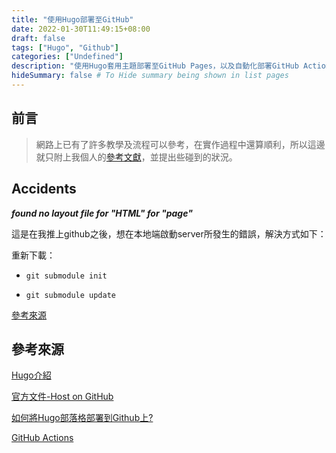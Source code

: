 ```yaml
---
title: "使用Hugo部署至GitHub"
date: 2022-01-30T11:49:15+08:00
draft: false
tags: ["Hugo", "Github"]
categories: ["Undefined"]
description: "使用Hugo套用主題部署至GitHub Pages，以及自動化部署GitHub Actions"
hideSummary: false # To Hide summary being shown in list pages
---
```


## 前言

> 網路上已有了許多教學及流程可以參考，在實作過程中還算順利，所以這邊就只附上我個人的[參考文獻](#參考來源)，並提出些碰到的狀況。

## Accidents

_**found no layout file for "HTML" for "page"**_

這是在我推上github之後，想在本地端啟動server所發生的錯誤，解決方式如下：

重新下載：

- `git submodule init`

- `git submodule update`

[參考來源](https://stackoverflow.com/questions/60269683/how-to-fix-the-error-found-no-layout-file-for-html-for-page-in-hugo-cms)

## 參考來源

[Hugo介紹](https://ithelp.ithome.com.tw/articles/10235097)

[官方文件-Host on GitHub](https://gohugo.io/hosting-and-deployment/hosting-on-github/)

[如何將Hugo部落格部署到Github上?](https://yurepo.tw/2021/03/如何將hugo部落格部署到github上/)

[GitHub Actions](https://ithelp.ithome.com.tw/articles/10245847)
